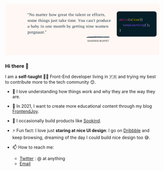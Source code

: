 ![GitHub Logo](https://raw.githubusercontent.com/Joyancefa/Joyancefa/master/deer%20supply%20co.%20(3).png)

### Hi there 👋

I am a **self-taught**  👩🏿 Front-End developer living in :fr: and trying my best to contribute more to the tech community :blush:. 

- 🌱 I love understanding how things work and why they are the way they are. 

- 🥅 In 2021, I want to create more educational content through my blog [FrontendJoy](https://frontendjoy.com/).

- 🔭 I occasionally build products like [Sookind](https://sookind-landing-page.web.app/).

- ⚡ Fun fact: I love just **staring at nice UI design**: I go on [Dribbble](https://dribbble.com/) and keep browsing, dreaming of the day I could build nice design too 😅. 

* 📫 How to reach me:

  * [Twitter](https://twitter.com/joyancefa) : @ at anything
  * [Email](mailto:joyancefa@gmail.com)
<!--
**Joyancefa/Joyancefa** is a ✨ _special_ ✨ repository because its `README.md` (this file) appears on your GitHub profile.

Here are some ideas to get you started:

- 🔭 I’m currently working on ...
- 🌱 I’m currently learning ...
- 👯 I’m looking to collaborate on ...
- 🤔 I’m looking for help with ...
- 💬 Ask me about ...
- 📫 How to reach me: ...
- 😄 Pronouns: ...
- ⚡ Fun fact: ...
-->
